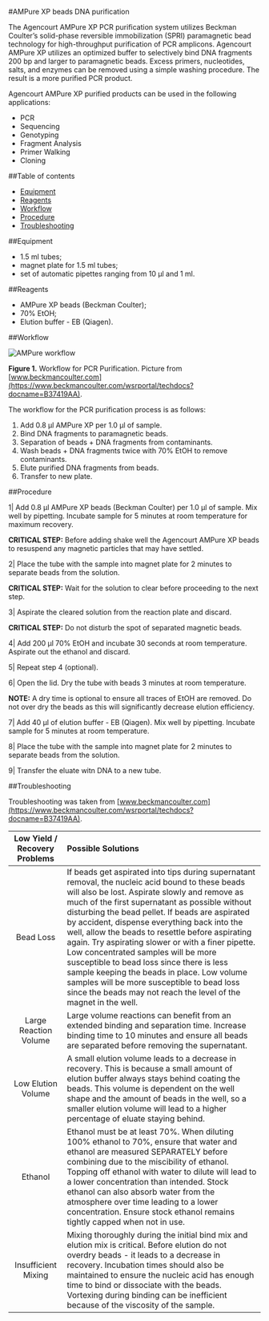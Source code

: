 #AMPure XP beads DNA purification

The Agencourt AMPure XP PCR purification system utilizes Beckman Coulter’s solid-phase reversible immobilization (SPRI) paramagnetic bead technology for high-throughput purification of PCR amplicons. Agencourt AMPure XP utilizes an optimized buffer to selectively bind DNA fragments 200 bp and larger to paramagnetic beads. Excess primers, nucleotides, salts, and enzymes can be removed using a simple washing procedure. The result is a more purified PCR product. 

Agencourt AMPure XP purified products can be used in the following applications:
 * PCR
 * Sequencing
 * Genotyping
 * Fragment Analysis
 * Primer Walking
 * Cloning

##Table of contents
* [Equipment](https://github.com/repseqio/protocols/blob/master/AMPure%20beads%20purification%20protocol.md#equipment)
* [Reagents](https://github.com/repseqio/protocols/blob/master/AMPure%20beads%20purification%20protocol.md#reagents)
* [Workflow](https://github.com/repseqio/protocols/blob/master/AMPure%20beads%20purification%20protocol.md#workflow)
* [Procedure](https://github.com/repseqio/protocols/blob/master/AMPure%20beads%20purification%20protocol.md#procedure)
* [Troubleshooting](https://github.com/repseqio/protocols/blob/master/AMPure%20beads%20purification%20protocol.md#troubleshooting)

##Equipment
* 1.5 ml tubes;
* magnet plate for 1.5 ml tubes;
* set of automatic pipettes ranging from 10 µl and 1 ml.

##Reagents
* AMPure XP beads (Beckman Coulter);
* 70% EtOH;
* Elution buffer - EB (Qiagen).

##Workflow

![AMPure workflow](https://github.com/repseqio/protocols/blob/master/img/AMPure%20XP.png "AMPure XP overview")

**Figure 1.** Workflow for PCR Purification. Picture from [www.beckmancoulter.com](https://www.beckmancoulter.com/wsrportal/techdocs?docname=B37419AA).

The workflow for the PCR purification process is as follows:

1. Add 0.8 μl AMPure XP per 1.0 μl of sample.
2. Bind DNA fragments to paramagnetic beads.
3. Separation of beads + DNA fragments from contaminants.
4. Wash beads + DNA fragments twice with 70% EtOH to remove contaminants.
5. Elute purified DNA fragments from beads.
6. Transfer to new plate.

##Procedure

1| Add 0.8 μl AMPure XP beads (Beckman Coulter) per 1.0 μl of sample. Mix well by pipetting. Incubate sample for 5 minutes at room temperature 
for maximum recovery.

**CRITICAL STEP:** Before adding shake well the Agencourt AMPure XP beads to resuspend any magnetic particles that may have
settled. 

2| Place the tube with the sample into magnet plate for 2 minutes to separate beads from the solution.

**CRITICAL STEP:** Wait for the solution to clear before proceeding to the next step.

3| Aspirate the cleared solution from the reaction plate and discard.

**CRITICAL STEP:** Do not disturb the spot of separated magnetic beads.

4| Add 200 μl 70% EtOH and incubate 30 seconds at room temperature. Aspirate out the ethanol and discard. 

5| Repeat step 4 (optional).

6| Open the lid. Dry the tube with beads 3 minutes at room temperature.

**NOTE:** A dry time is optional to ensure all traces of EtOH are removed. Do not over dry the beads as this will significantly
decrease elution efficiency.

7| Add 40 μl of elution buffer - EB (Qiagen). Mix well by pipetting. Incubate sample for 5 minutes at room temperature.

8| Place the tube with the sample into magnet plate for 2 minutes to separate beads from the solution.

9| Transfer the eluate witn DNA to a new tube.

##Troubleshooting

Troubleshooting  was taken from [www.beckmancoulter.com](https://www.beckmancoulter.com/wsrportal/techdocs?docname=B37419AA).

| Low Yield / Recovery Problems | Possible Solutions |
|:-----------------------------:|:-------------------|
| Bead Loss |  If beads get aspirated into tips during supernatant removal, the nucleic acid bound to these beads will also be lost. Aspirate slowly and remove as much of the first supernatant as possible without disturbing the bead pellet. If beads are aspirated by accident, dispense everything back into the well, allow the beads to resettle before aspirating again. Try aspirating slower or with a finer pipette. Low concentrated samples will be more susceptible to bead loss since there is less sample keeping the beads in place. Low volume samples will be more susceptible to bead loss since the beads may not reach the level of the magnet in the well. |   
| Large Reaction Volume | Large volume reactions can benefit from an extended binding and separation time. Increase binding time to 10 minutes and ensure all beads are separated before removing the supernatant. |   
| Low Elution Volume |  A small elution volume leads to a decrease in recovery. This is because a small amount of elution buffer always stays behind coating the beads. This volume is dependent on the well shape and the amount of beads in the well, so a smaller elution volume will lead to a higher percentage of eluate staying behind.  | 
| Ethanol |  Ethanol must be at least 70%. When diluting 100% ethanol to 70%, ensure that water and ethanol are measured SEPARATELY before combining due to the miscibility of ethanol. Topping off ethanol with water to dilute will lead to a lower concentration than intended. Stock ethanol can also absorb water from the atmosphere over time leading to a lower concentration. Ensure stock ethanol remains tightly capped when not in use. |
| Insufficient Mixing | Mixing thoroughly during the initial bind mix and elution mix is critical. Before elution do not overdry beads - it leads to a decrease in recovery. Incubation times should also be maintained to ensure the nucleic acid has enough time to bind or dissociate with the beads. Vortexing during binding can be inefficient because of the viscosity of the sample.  | 
